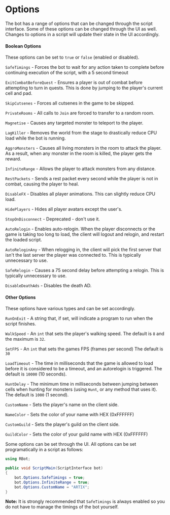 Options
======

The bot has a range of options that can be changed through the script interface. Some of these options can be changed through the UI as well. Changes to options in a script will update their state in the UI accordingly.

#### Boolean Options

These options can be set to `true` or `false` (enabled or disabled).

`SafeTimings` - Forces the bot to wait for any action taken to complete before continuing execution of the script, with a 5 second timeout

`ExitCombatBeforeQuest` - Ensures a player is out of combat before attempting to turn in quests. This is done by jumping to the player's current cell and pad.

`SkipCutsenes` - Forces all cutsenes in the game to be skipped.

`PrivateRooms` - All calls to `Join` are forced to transfer to a random room.

`Magnetise` - Causes any targeted monster to teleport to the player.

`LagKiller` - Removes the world from the stage to drastically reduce CPU load while the bot is running.

`AggroMonsters` - Causes all living monsters in the room to attack the player. As a result, when any monster in the room is killed, the player gets the reward.

`InfiniteRange` - Allows the player to attack monsters from any distance.

`RestPackets` - Sends a rest packet every second while the player is not in combat, causing the player to heal.

`DisableFX` - Disables all player animations. This can slightly reduce CPU load.

`HidePlayers` - Hides all player avatars except the user's.

`StopOnDisconnect` - Deprecated - don't use it.

`AutoRelogin` - Enables auto-relogin. When the player disconnects or the game is taking too long to load, the client will logout and relogin, and restart the loaded script.

`AutoReloginAny` - When relogging in, the client will pick the first server that isn't the last server the player was connected to. This is typically unnecessary to use.

`SafeRelogin` - Causes a 75 second delay before attempting a relogin. This is typically unnecessary to use.

`DisableDeathAds` - Disables the death AD.

#### Other Options

These options have various types and can be set accordingly.

`RunOnExit` - A string that, if set, will indicate a program to run when the script finishes.

`WalkSpeed` - An `int` that sets the player's walking speed. The default is `8` and the maximum is `32`.

`SetFPS` - An `int` that sets the games FPS (frames per second) The default is `30`

`LoadTimeout` - The time in milliseconds that the game is allowed to load before it is considered to be a timeout, and an autorelogin is triggered. The default is `10000` (10 seconds).

`HuntDelay` - The minimum time in milliseconds between jumping between cells when hunting for monsters (using `Hunt`, or any method that uses it). The default is `1000` (1 second).

`CustomName` - Sets the player's name on the client side.

`NameColor` - Sets the color of your name with HEX (0xFFFFFF)

`CustomGuild` - Sets the player's guild on the client side.

`GuildColor` - Sets the color of your guild name with HEX (0xFFFFFF)

Some options can be set through the UI. All options can be set programatically in a script as follows:

```csharp
using RBot;

public void ScriptMain(ScriptInterface bot)
{
    bot.Options.SafeTimings = true;
    bot.Options.InfiniteRange = true;
    bot.Options.CustomName = "ARTIX";
}
```

**Note:** It is strongly recommended that `SafeTimings` is always enabled so you do not have to manage the timings of the bot yourself.
